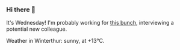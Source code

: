### Hi there :wave:

It's Wednesday! I'm probably working for [this bunch](https://github.com/kohofinancial), interviewing a potential new colleague.

Weather in Winterthur: sunny, at +13°C.

